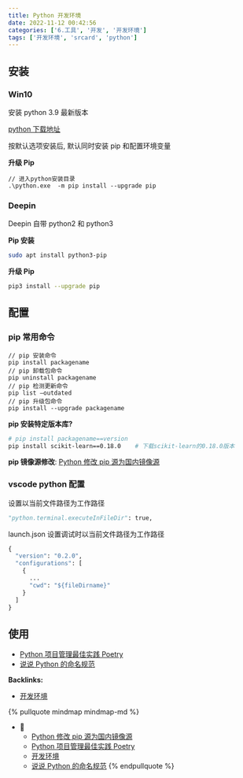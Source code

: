 ```yaml
---
title: Python 开发环境
date: 2022-11-12 00:42:56
categories: ['6.工具', '开发', '开发环境']
tags: ['开发环境', 'srcard', 'python']
---
```

  
  
## 安装

  
  
### Win10

安装 python 3.9 最新版本

 [python 下载地址](https://www.python.org/downloads/)

按默认选项安装后, 默认同时安装 pip 和配置环境变量
 
**升级 Pip**
  
```node
// 进入python安装目录
.\python.exe  -m pip install --upgrade pip
```
<!--SR:!2027-10-31,1190,250-->
  
  
### Deepin

Deepin 自带 python2 和 python3

**Pip 安装**
```sh
sudo apt install python3-pip
```

**升级 Pip**
  
```sh
pip3 install --upgrade pip
```
<!--SR:!2027-02-23,1040,250-->
  
  
## 配置

  
  
### pip 常用命令

  
```node
// pip 安装命令
pip install packagename
// pip 卸载包命令
pip uninstall packagename
// pip 检测更新命令
pip list –outdated
// pip 升级包命令
pip install --upgrade packagename  
```
<!--SR:!2024-10-14,523,250-->

**pip 安装特定版本库?**
  
```sh
# pip install packagename==version
pip install scikit-learn==0.18.0	# 下载scikit-learn的0.18.0版本
```
<!--SR:!2026-07-31,810,230-->

**pip 镜像源修改**: [Python 修改 pip 源为国内镜像源](../6247ea938466aa6cf2f4294b94f808293af8326b)
  
  
### vscode python 配置

设置以当前文件路径为工作路径
  
```python
"python.terminal.executeInFileDir": true,
```
<!--SR:!2027-05-14,1088,250-->

launch.json 设置调试时以当前文件路径为工作路径
  
```python
{
  "version": "0.2.0",
  "configurations": [
    {
      ...
      "cwd": "${fileDirname}"
    }
  ]
}
```
<!--SR:!2026-07-24,910,250-->
  
  
## 使用

- [Python 项目管理最佳实践 Poetry](../c2aa9ce5b53296bdbf24749de59d8daea028f787)
- [说说 Python 的命名规范](../a1dcb051cc7db83c41b918e5988ea92fe6151d29)


**Backlinks:**

- [开发环境](../8ed3626f24d1fafe372135071b6d2bc66a7b7436)

{% pullquote mindmap mindmap-md %}
- 🔵
  - [Python 修改 pip 源为国内镜像源](../6247ea938466aa6cf2f4294b94f808293af8326b)
  - [Python 项目管理最佳实践 Poetry](../c2aa9ce5b53296bdbf24749de59d8daea028f787)
  - [开发环境](../8ed3626f24d1fafe372135071b6d2bc66a7b7436)
  - [说说 Python 的命名规范](../a1dcb051cc7db83c41b918e5988ea92fe6151d29)
{% endpullquote %}